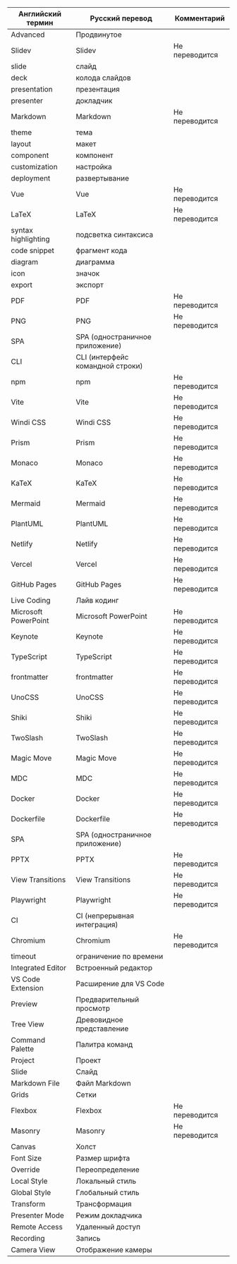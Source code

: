 | Английский термин | Русский перевод | Комментарий |
|-------------------|-----------------|-------------|
| Advanced | Продвинутое | |
| Slidev | Slidev | Не переводится |
| slide | слайд | |
| deck | колода слайдов | |
| presentation | презентация | |
| presenter | докладчик | |
| Markdown | Markdown | Не переводится |
| theme | тема | |
| layout | макет | |
| component | компонент | |
| customization | настройка | |
| deployment | развертывание | |
| Vue | Vue | Не переводится |
| LaTeX | LaTeX | Не переводится |
| syntax highlighting | подсветка синтаксиса | |
| code snippet | фрагмент кода | |
| diagram | диаграмма | |
| icon | значок | |
| export | экспорт | |
| PDF | PDF | Не переводится |
| PNG | PNG | Не переводится |
| SPA | SPA (одностраничное приложение) | |
| CLI | CLI (интерфейс командной строки) | |
| npm | npm | Не переводится |
| Vite | Vite | Не переводится |
| Windi CSS | Windi CSS | Не переводится |
| Prism | Prism | Не переводится |
| Monaco | Monaco | Не переводится |
| KaTeX | KaTeX | Не переводится |
| Mermaid | Mermaid | Не переводится |
| PlantUML | PlantUML | Не переводится |
| Netlify | Netlify | Не переводится |
| Vercel | Vercel | Не переводится |
| GitHub Pages | GitHub Pages | Не переводится |
| Live Coding | Лайв кодинг | |
| Microsoft PowerPoint| Microsoft PowerPoint| Не переводится |
| Keynote | Keynote | Не переводится |
| TypeScript | TypeScript | Не переводится |
| frontmatter | frontmatter | Не переводится |
| UnoCSS | UnoCSS | Не переводится |
| Shiki | Shiki | Не переводится |
| TwoSlash | TwoSlash | Не переводится |
| Magic Move | Magic Move | Не переводится |
| MDC | MDC | Не переводится |
| Docker | Docker | Не переводится |
| Dockerfile | Dockerfile | Не переводится |
| SPA | SPA (одностраничное приложение) | |
| PPTX | PPTX | Не переводится |
| View Transitions | View Transitions | Не переводится |
| Playwright | Playwright | Не переводится |
| CI | CI (непрерывная интеграция) | |
| Chromium | Chromium | Не переводится |
| timeout | ограничение по времени | |
| Integrated Editor | Встроенный редактор | |
| VS Code Extension | Расширение для VS Code | |
| Preview | Предварительный просмотр | |
| Tree View | Древовидное представление | |
| Command Palette | Палитра команд | |
| Project | Проект | |
| Slide | Слайд | |
| Markdown File | Файл Markdown | |
| Grids | Сетки | |
| Flexbox | Flexbox | Не переводится |
| Masonry | Masonry | Не переводится |
| Canvas | Холст | |
| Font Size | Размер шрифта | |
| Override | Переопределение | |
| Local Style | Локальный стиль | |
| Global Style | Глобальный стиль | |
| Transform | Трансформация | |
| Presenter Mode | Режим докладчика | |
| Remote Access | Удаленный доступ | |
| Recording | Запись | |
| Camera View | Отображение камеры | |